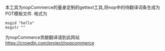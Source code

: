 ﻿本工具为nopCommerce的量身定制的gettext工具,将nop中的待翻译词条生成为POT模板文件.
格式为

	msgid "hello"
	msgstr ""

为nopCommerce贡献翻译请到此网站
https://crowdin.com/project/nopcommerce